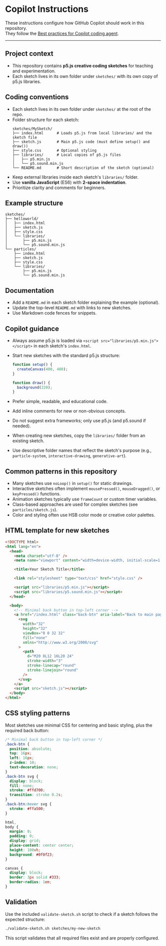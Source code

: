 # Copilot Instructions

These instructions configure how GitHub Copilot should work in this repository.  
They follow the [Best practices for Copilot coding agent](https://gh.io/copilot-coding-agent-tips).

---

## Project context

- This repository contains **p5.js creative coding sketches** for teaching and experimentation.
- Each sketch lives in its own folder under `sketches/` with its own copy of p5.js libraries.

## Coding conventions

- Each sketch lives in its own folder under `sketches/` at the root of the repo.
- Folder structure for each sketch:
  ```
  sketches/MySketch/
  ├── index.html      # Loads p5.js from local libraries/ and the sketch file
  ├── sketch.js       # Main p5.js code (must define setup() and draw())
  ├── style.css       # Optional styling
  ├── libraries/      # Local copies of p5.js files
  │   ├── p5.min.js
  │   └── p5.sound.min.js
  └── README.md       # Short description of the sketch (optional)
  ```
- Keep external libraries inside each sketch's `libraries/` folder.
- Use **vanilla JavaScript** (ES6) with **2-space indentation**.
- Prioritize clarity and comments for beginners.

## Example structure

```
sketches/
├── helloworld/
│   ├── index.html
│   ├── sketch.js
│   ├── style.css
│   └── libraries/
│       ├── p5.min.js
│       └── p5.sound.min.js
└── particles/
    ├── index.html
    ├── sketch.js
    ├── style.css
    └── libraries/
        ├── p5.min.js
        └── p5.sound.min.js
```

## Documentation

- Add a `README.md` in each sketch folder explaining the example (optional).
- Update the top-level `README.md` with links to new sketches.
- Use Markdown code fences for snippets.

## Copilot guidance

- Always assume p5.js is loaded via `<script src="libraries/p5.min.js"></script>` in each sketch's `index.html`.
- Start new sketches with the standard p5.js structure:

  ```js
  function setup() {
    createCanvas(400, 400);
  }

  function draw() {
    background(220);
  }
  ```

- Prefer simple, readable, and educational code.
- Add inline comments for new or non-obvious concepts.
- Do not suggest extra frameworks; only use p5.js (and p5.sound if needed).
- When creating new sketches, copy the `libraries/` folder from an existing sketch.
- Use descriptive folder names that reflect the sketch's purpose (e.g., `particle-system`, `interactive-drawing`, `generative-art`).

## Common patterns in this repository

- Many sketches use `noLoop()` in `setup()` for static drawings.
- Interactive sketches often implement `mousePressed()`, `mouseDragged()`, or `keyPressed()` functions.
- Animation sketches typically use `frameCount` or custom timer variables.
- Class-based approaches are used for complex sketches (see `particles/sketch.js`).
- Color and styling often use HSB color mode or creative color palettes.

## HTML template for new sketches

```html
<!DOCTYPE html>
<html lang="en">
  <head>
    <meta charset="utf-8" />
    <meta name="viewport" content="width=device-width, initial-scale=1.0" />

    <title>Your Sketch Title</title>

    <link rel="stylesheet" type="text/css" href="style.css" />

    <script src="libraries/p5.min.js"></script>
    <script src="libraries/p5.sound.min.js"></script>
  </head>

  <body>
    <!-- Minimal back button in top-left corner -->
    <a href="/index.html" class="back-btn" aria-label="Back to main page">
      <svg
        width="32"
        height="32"
        viewBox="0 0 32 32"
        fill="none"
        xmlns="http://www.w3.org/2000/svg"
      >
        <path
          d="M20 8L12 16L20 24"
          stroke-width="3"
          stroke-linecap="round"
          stroke-linejoin="round"
        />
      </svg>
    </a>
    <script src="sketch.js"></script>
  </body>
</html>
```

## CSS styling patterns

Most sketches use minimal CSS for centering and basic styling, plus the required back button:

```css
/* Minimal back button in top-left corner */
.back-btn {
  position: absolute;
  top: 16px;
  left: 16px;
  z-index: 10;
  text-decoration: none;
}
.back-btn svg {
  display: block;
  fill: none;
  stroke: #ffd700;
  transition: stroke 0.2s;
}
.back-btn:hover svg {
  stroke: #ffa500;
}

html,
body {
  margin: 0;
  padding: 0;
  display: grid;
  place-content: center center;
  height: 100vh;
  background: #0f0f23;
}

canvas {
  display: block;
  border: 3px solid #333;
  border-radius: 1em;
}
```

## Validation

Use the included `validate-sketch.sh` script to check if a sketch follows the expected structure:

```bash
./validate-sketch.sh sketches/my-new-sketch
```

This script validates that all required files exist and are properly configured.
